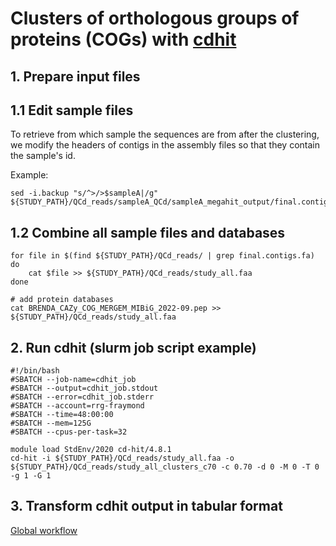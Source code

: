 # Clusters of orthologous groups of proteins (COGs) with [cdhit](https://github.com/weizhongli/cdhit)

## __1. Prepare input files__

## 1.1 Edit sample files
To retrieve from which sample the sequences are from after the clustering, we modify the headers of contigs in the assembly files so that they contain the sample's id.

Example:
```
sed -i.backup "s/^>/>$sampleA|/g" ${STUDY_PATH}/QCd_reads/sampleA_QCd/sampleA_megahit_output/final.contigs.fa
```
## 1.2 Combine all sample files and databases
```
for file in $(find ${STUDY_PATH}/QCd_reads/ | grep final.contigs.fa)
do
    cat $file >> ${STUDY_PATH}/QCd_reads/study_all.faa
done

# add protein databases
cat BRENDA_CAZy_COG_MERGEM_MIBiG_2022-09.pep >> ${STUDY_PATH}/QCd_reads/study_all.faa
```

## __2. Run cdhit (slurm job script example)__

```
#!/bin/bash
#SBATCH --job-name=cdhit_job
#SBATCH --output=cdhit_job.stdout
#SBATCH --error=cdhit_job.stderr
#SBATCH --account=rrg-fraymond
#SBATCH --time=48:00:00
#SBATCH --mem=125G
#SBATCH --cpus-per-task=32

module load StdEnv/2020 cd-hit/4.8.1
cd-hit -i ${STUDY_PATH}/QCd_reads/study_all.faa -o ${STUDY_PATH}/QCd_reads/study_all_clusters_c70 -c 0.70 -d 0 -M 0 -T 0 -g 1 -G 1
```

## __3. Transform cdhit output in tabular format__





[Global workflow](../README.md)